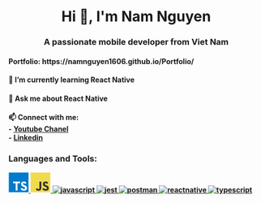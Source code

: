<h1 align="center">Hi 👋, I'm Nam Nguyen</h1>
<h3 align="center">A passionate mobile developer from Viet Nam</h3>
<h4>Portfolio: https://namnguyen1606.github.io/Portfolio/</h4>
<h4>🌱  I’m currently learning React Native</h4>
<h4>💬  Ask me about React Native</h4>
<h4>📫  Connect with me: <br/>- <a href="https://www.youtube.com/channel/UCIimMLF-d_UgJ1td42oPjqQ?view_as=subscriber" target="_blank">Youtube Chanel<a/><br/>- <a href="https://www.linkedin.com/in/nam-nguyen-1222561aa/" target="_blank">Linkedin<a/>
<h3 align="left">Languages and Tools:</h3>
<p align="left"> <a href="https://www.figma.com/" target="_blank"> <img src="https://raw.githubusercontent.com/devicons/devicon/master/icons/typescript/typescript-original.svg" alt="figma" width="40" height="40"/> </a> <a href="https://git-scm.com/" target="_blank"> <img src="https://raw.githubusercontent.com/devicons/devicon/master/icons/javascript/javascript-original.svg" alt="git" width="40" height="40"/> </a> <a href="https://developer.mozilla.org/en-US/docs/Web/JavaScript" target="_blank"> <img src="https://reactnative.dev/img/header_logo.svg" alt="javascript" width="40" height="40"/> </a> <a href="https://jestjs.io" target="_blank"> <img src="https://www.vectorlogo.zone/logos/git-scm/git-scm-icon.svg" alt="jest" width="40" height="40"/> </a> <a href="https://postman.com" target="_blank"> <img src="https://www.vectorlogo.zone/logos/getpostman/getpostman-icon.svg" alt="postman" width="40" height="40"/> </a> <a href="https://reactnative.dev/" target="_blank"> <img src="https://www.vectorlogo.zone/logos/jestjsio/jestjsio-icon.svg" alt="reactnative" width="40" height="40"/> </a> <a href="https://www.typescriptlang.org/" target="_blank"> <img src="https://www.vectorlogo.zone/logos/figma/figma-icon.svg" alt="typescript" width="40" height="40"/> </a> </p>
